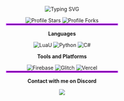 <!-- Heading Text Divider -->
<p align="center">
  <img src="https://readme-typing-svg.herokuapp.com?font=Caveat&pause=1000&color=B300F7&center=true&vCenter=true&width=435&size=30&lines=I'm+Harmony" alt="Typing SVG" />
</p>

<div align="center">
  <!-- Badges Section -->
  <img src="https://img.shields.io/badge/dynamic/json?&label=Total%20Stars&color=008042&style=for-the-badge&query=%24.stars&url=https://api.github-star-counter.workers.dev/user/Harmonyasha" alt="Profile Stars">
  <img src="https://img.shields.io/badge/dynamic/json?&label=Total%20Forks&color=008042&style=for-the-badge&query=%24.forks&url=https://api.github-star-counter.workers.dev/user/Harmonyasha" alt="Profile Forks">

 <!-- <br/><br/>
  
  <!-- Divider with a line and text -->
  <hr style="border: 2px solid #B300F7; width: 60%; margin: auto;">
  <p align="center"><b>Languages</b></p>

<!--  <br/>

  <!-- Technologies Badges -->
  <img src="https://img.shields.io/badge/luaU_0.644-%232C2D72.svg?style=for-the-badge&logo=lua&logoColor=white" alt="LuaU">
  <img src="https://img.shields.io/badge/python-3670A0?style=for-the-badge&logo=python&logoColor=ffdd54" alt="Python">
  <img src="https://img.shields.io/badge/c%23-%23239120.svg?style=for-the-badge&logo=csharp&logoColor=white" alt="C#">
  
 <!-- <br/><br/>
  <hr style="border: 2px solid #B300F7; width: 60%; margin: auto;">

  <!-- Tools Section -->
  <p align="center"><b>Tools and Platforms</b></p>

  
  <img src="https://img.shields.io/badge/firebase-a08021?style=for-the-badge&logo=firebase&logoColor=ffcd34" alt="Firebase">
  <img src="https://img.shields.io/badge/glitch-%233333FF.svg?style=for-the-badge&logo=glitch&logoColor=white" alt="Glitch">
  <img src="https://img.shields.io/badge/vercel-%23000000.svg?style=for-the-badge&logo=vercel&logoColor=white" alt="Vercel">


  <hr style="border: 2px solid #B300F7; width: 60%; margin: auto;">

  <!-- Discord Section -->
  <p align="center"><b>Contact with me on Discord</b></p>
  <a href="https://discordapp.com/users/407242708143570967" target="_blank">
    <img src="https://discord.c99.nl/widget/theme-3/407242708143570967.png"/>
  </a>
</div>
